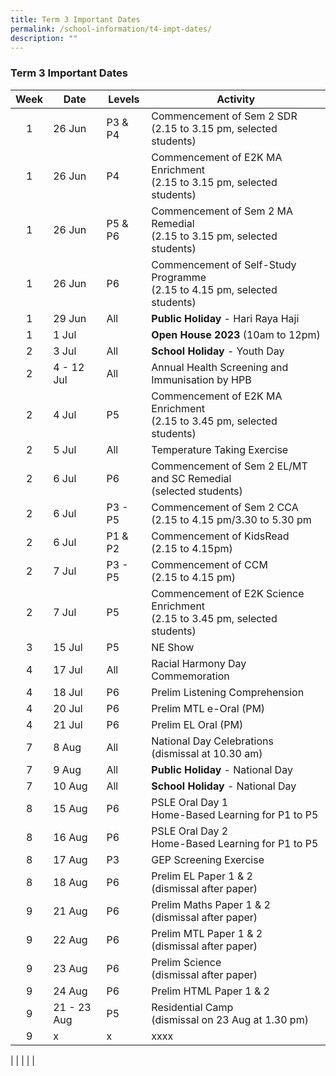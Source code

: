 ```yaml
---
title: Term 3 Important Dates
permalink: /school-information/t4-impt-dates/
description: ""
---
```

### Term 3 Important Dates

| Week | Date | Levels | Activity |
|:---:| -------- | --- | --- |
| 1 | 26 Jun | P3 &amp; P4 | Commencement of Sem 2 SDR<br> (2.15 to 3.15 pm, selected students) |
| 1 | 26 Jun | P4 | Commencement of E2K MA Enrichment<br>  (2.15 to 3.15 pm, selected students) |
| 1 | 26 Jun | P5 &amp; P6 | Commencement of Sem 2 MA Remedial<br> (2.15 to 3.15 pm, selected students) |
| 1 | 26 Jun | P6 | Commencement of Self-Study Programme<br> (2.15 to 4.15 pm, selected students) |
| 1 | 29 Jun | All | **Public Holiday** - Hari Raya Haji |
| 1 | 1 Jul |  | **Open House 2023** (10am to 12pm) |
| 2 | 3 Jul | All | **School Holiday** - Youth Day |
| 2 | 4 - 12 Jul | All | Annual Health Screening and Immunisation by HPB |
| 2 | 4 Jul | P5 | Commencement of E2K MA Enrichment<br> (2.15 to 3.45 pm, selected students) |
| 2 | 5 Jul | All | Temperature Taking Exercise |
| 2 | 6 Jul | P6 | Commencement of Sem 2 EL/MT and SC Remedial<br> (selected students)  |
| 2 | 6 Jul | P3 - P5 | Commencement of Sem 2 CCA<br> (2.15 to 4.15 pm/3.30 to 5.30 pm |
| 2 | 6 Jul | P1 &amp; P2 | Commencement of KidsRead<br> (2.15 to 4.15pm) |
| 2 | 7 Jul | P3 - P5 | Commencement of CCM<br> (2.15 to 4.15 pm) |
| 2 | 7 Jul | P5 | Commencement of E2K Science Enrichment<br> (2.15 to 3.45 pm, selected students) |
| 3 | 15 Jul | P5 | NE Show |
| 4 | 17 Jul | All | Racial Harmony Day Commemoration |
| 4 | 18 Jul | P6 | Prelim Listening Comprehension |
| 4 | 20 Jul | P6 | Prelim MTL e-Oral (PM) |
| 4 | 21 Jul | P6 | Prelim EL Oral (PM) |
| 7 | 8 Aug | All | National Day Celebrations<br> (dismissal at 10.30 am)  |
| 7 | 9 Aug | All | **Public Holiday** - National Day |
| 7 | 10 Aug | All | **School Holiday** - National Day |
| 8 | 15 Aug | P6 | PSLE Oral Day 1<br>Home-Based Learning for P1 to P5 |
| 8 | 16 Aug | P6 | PSLE Oral Day 2<br>Home-Based Learning for P1 to P5 |
| 8 | 17 Aug | P3 | GEP Screening Exercise |
| 8 | 18 Aug | P6 | Prelim EL Paper 1 &amp; 2<br>(dismissal after paper) |
| 9 | 21 Aug | P6 | Prelim Maths Paper 1 &amp; 2<br> (dismissal after paper) |
| 9 | 22 Aug | P6 | Prelim MTL Paper 1 &amp; 2<br> (dismissal after paper) |
| 9 | 23 Aug | P6 | Prelim Science<br> (dismissal after paper) |
| 9 | 24 Aug | P6 | Prelim HTML Paper 1 &amp; 2 |
| 9 | 21 - 23 Aug | P5 | Residential Camp<br> (dismissal on 23 Aug at 1.30 pm)  |
| 9 | x | x | xxxx |

|  |  |  |  |